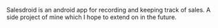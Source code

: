 Salesdroid is an android app for recording and keeping track of sales.
A side project of mine which I hope to extend on in the future.